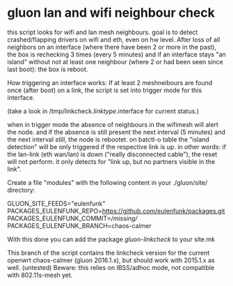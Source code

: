 gluon lan and wifi neighbour check
==================================

this script looks for wifi and lan mesh neighbours. 
goal is to detect crashed/flapping drivers on wifi and eth, even on hw level.
After loss of all neighbors on an interface (where there have been 2 or more in the past), the box is rechecking 3 times (every 5 minutes) and if an interface stays "an island" without not at least one neighbour (where 2 or had been seen since last boot): the box is reboot. 

How triggering an interface works:
If at least 2 meshneibours are found once (after boot) on a link, the script is set into trigger mode for this interface.

(take a look in /tmp/linkcheck.$linktype.$interface for current status.)

when in trigger mode the absence of neighbours in the wifimesh will alert the node. and if the absence is still present the next interval (5 minutes) and the next interval still, the node is rebootet. 
on batctl-o table the "island detection" will be only triggered if the respective link is up. 
in other words: if the lan-link (eth wan/lan) is down ("really disconnected cable"), the reset will not perform. it only detects for "link up, but no partners visible in the link".

Create a file "modules" with the following content in your ./gluon/site/ directory:

GLUON_SITE_FEEDS="eulenfunk"<br>
PACKAGES_EULENFUNK_REPO=https://github.com/eulenfunk/packages.git<br>
PACKAGES_EULENFUNK_COMMIT=*/missing/*<br>
PACKAGES_EULENFUNK_BRANCH=chaos-calmer<br>

With this done you can add the package *gluon-linkcheck* to your site.mk

This branch of the script contains the linkcheck version for the current openwrt chaos-calmer (gluon 2016.1.x), but should work with 2015.1.x as well. (untested)
Beware: this relies on IBSS/adhoc mode, not compatible with 802.11s-mesh yet.
